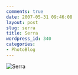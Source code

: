 ```yaml
---
comments: true
date: 2007-05-31 09:46:08
layout: post
slug: serra
title: Serra
wordpress_id: 340
categories:
- PhotoBlog
---
```


![Serra](http://ryanfitzer.com/main/wp-content/uploads/2007/05/serra.jpg)
